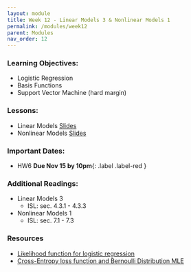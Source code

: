 ```yaml
---
layout: module
title: Week 12 - Linear Models 3 & Nonlinear Models 1
permalink: /modules/week12
parent: Modules
nav_order: 12
---
```


### Learning Objectives:
* Logistic Regression
* Basis Functions
* Support Vector Machine (hard margin)

### Lessons:
* Linear Models [Slides]()
* Nonlinear Models [Slides]()

### Important Dates:
* HW6 **Due Nov 15 by 10pm**{: .label .label-red }

### Additional Readings:
* Linear Models 3
    * ISL: sec. 4.3.1 - 4.3.3
* Nonlinear Models 1
    * ISL: sec. 7.1 - 7.3

### Resources
* [Likelihood function for logistic regression](https://www.stat.cmu.edu/~cshalizi/uADA/12/lectures/ch12.pdf)
* [Cross-Entropy loss function and Bernoulli Distribution MLE](https://towardsdatascience.com/where-did-the-binary-cross-entropy-loss-function-come-from-ac3de349a715)